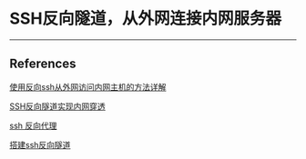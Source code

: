 # SSH反向隧道，从外网连接内网服务器

---

## References

[使用反向ssh从外网访问内网主机的方法详解](https://www.jb51.net/article/112524.htm)

[SSH反向隧道实现内网穿透](https://www.jianshu.com/p/3682e07a2ea3)

[ssh 反向代理](https://www.cnblogs.com/bubaya/p/7828817.html)

[搭建ssh反向隧道](https://www.jianshu.com/p/b1cc3b5aa00d)

